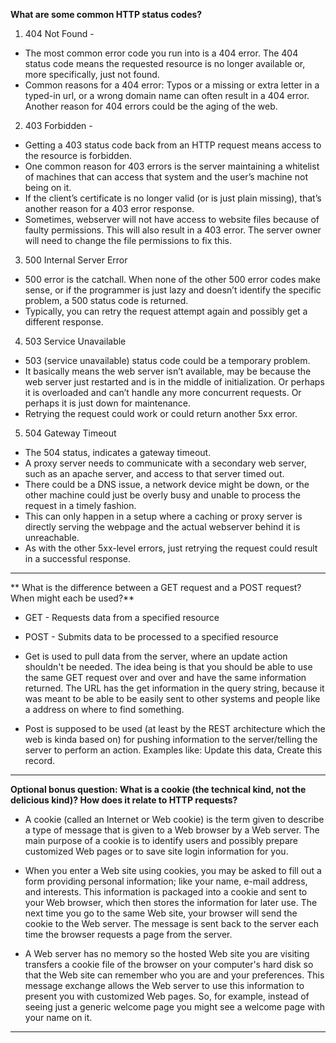 **What are some common HTTP status codes?**

1. 404 Not Found -
* The most common error code you run into is a 404 error. The 404 status code means the requested resource is no longer available or, more specifically, just not found.
* Common reasons for a 404 error: Typos or a missing or extra letter in a typed-in url, or a wrong domain name can often result in a 404 error. Another reason for 404 errors could be the aging of the web.

2. 403 Forbidden -
* Getting a 403 status code back from an HTTP request means access to the resource is forbidden.
* One common reason for 403 errors is the server maintaining a whitelist of machines that can access that system and the user’s machine not being on it.
* If the client’s certificate is no longer valid (or is just plain missing), that’s another reason for a 403 error response.
* Sometimes, webserver will not have access to website files because of faulty permissions. This will also result in a 403 error. The server owner will need to change the file permissions to fix this.

3. 500 Internal Server Error
* 500 error is the catchall. When none of the other 500 error codes make sense, or if the programmer is just lazy and doesn’t identify the specific problem, a 500 status code is returned.
* Typically, you can retry the request attempt again and possibly get a different response.

4. 503 Service Unavailable
* 503 (service unavailable) status code could be a temporary problem.
* It basically means the web server isn’t available, may be because the web server just restarted and is in the middle of initialization. Or perhaps it is overloaded and can’t handle any more concurrent requests. Or perhaps it is just down for maintenance.
* Retrying the request could work or could return another 5xx error.

5. 504 Gateway Timeout
* The 504 status, indicates a gateway timeout.
* A proxy server needs to communicate with a secondary web server, such as an apache server, and access to that server timed out.
* There could be a DNS issue, a network device might be down, or the other machine could just be overly busy and unable to process the request in a timely fashion.
* This can only happen in a setup where a caching or proxy server is directly serving the webpage and the actual webserver behind it is unreachable.
* As with the other 5xx-level errors, just retrying the request could result in a successful response.

-------------------------------------------------------
** What is the difference between a GET request and a POST request? When might each be used?**

* GET - Requests data from a specified resource
* POST - Submits data to be processed to a specified resource

* Get is used to pull data from the server, where an update action shouldn't be needed. The idea being is that you should be able to use the same GET request over and over and have the same information returned. The URL has the get information in the query string, because it was meant to be able to be easily sent to other systems and people like a address on where to find something.

* Post is supposed to be used (at least by the REST architecture which the web is kinda based on) for pushing information to the server/telling the server to perform an action. Examples like: Update this data, Create this record.

-------------------------------------------------------
**Optional bonus question: What is a cookie (the technical kind, not the delicious kind)? How does it relate to HTTP requests?**

* A cookie (called an Internet or Web cookie) is the term given to describe a type of message that is given to a Web browser by a Web server. The main purpose of a cookie is to identify users and possibly prepare customized Web pages or to save site login information for you.

* When you enter a Web site using cookies, you may be asked to fill out a form providing personal information; like your name, e-mail address, and interests. This information is packaged into a cookie and sent to your Web browser, which then stores the information for later use. The next time you go to the same Web site, your browser will send the cookie to the Web server. The message is sent back to the server each time the browser requests a page from the server.

* A Web server has no memory so the hosted Web site you are visiting transfers a cookie file of the browser on your computer's hard disk so that the Web site can remember who you are and your preferences. This message exchange allows the Web server to use this information to present you with customized Web pages. So, for example, instead of seeing just a generic welcome page you might see a welcome page with your name on it.

-------------------------------------------------------



